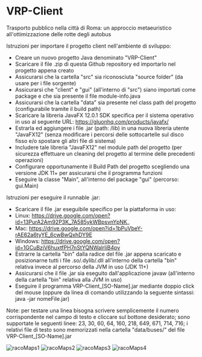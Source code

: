 # VRP-Client
Trasporto pubblico nella città di Roma: un approccio metaeuristico all'ottimizzazione delle rotte degli autobus

Istruzioni per importare il progetto client nell'ambiente di sviluppo:

- Creare un nuovo progetto Java denominato "VRP-Client"
- Scaricare il file .zip di questa Github repository ed importarlo nel progetto appena creato
- Assicurarsi che la cartella "src" sia riconosciuta "source folder" (da usare per i file sorgente)
- Assicurarsi che "client" e "gui" (all'interno di "src") siano importati come package e che sia presente il file module-info.java
- Assicurarsi che la cartella "data" sia presente nel class path del progetto (configurabile tramite il build path)
- Scaricare la libreria JavaFX 12.0.1 SDK specifica per il sistema operativo in uso al seguente URL: https://gluonhq.com/products/javafx/ 
- Estrarla ed aggiungere i file .jar (path: /lib) in una nuova libreria utente "JavaFX12" (senza modificare i percorsi delle sottocartelle sul disco fisso e/o spostare gli altri file di sistema)
- Includere tale libreria "JavaFX12" nel module path del progetto (per sicurezza effettuare un cleaning del progetto al termine delle precedenti operazioni)
- Configurare opportunamente il Build Path del progetto scegliendo una versione JDK 11+ per assicurarsi che il programma funzioni
- Eseguire la classe "Main", all'interno del package "gui" (percorso: gui.Main)

Istruzioni per eseguire il runnable .jar:

- Scaricare il file .jar eseguibile specifico per la piattaforma in uso:
- Linux: https://drive.google.com/open?id=13PurA2Am92P3K_7A585ykWBpsvnYpNK_
- Mac: https://drive.google.com/open?id=1bPuVbeY-rAE62a6tyYE_6cwBwQxhDY9E
- Windows: https://drive.google.com/open?id=1GCuBzjV6huxtfPH7nStYQNWalrIiB4py
- Estrarre la cartella "bin" dalla radice del file .jar appena scaricato e posizionarne tutti i file .so/.dylib/.dll all'interno della cartella "bin" relativa invece al percorso della JVM in uso (JDK 11+)
- Assicurarsi che il file .jar sia eseguito dall'applicazione javaw (all'interno della cartella "bin" relativa alla JVM in uso)
- Eseguire il programma VRP-Client_[SO-Name].jar mediante doppio click del mouse (oppure da linea di comando utilizzando la seguente sintassi: java -jar nomeFile.jar)

Note: per testare una linea bisogna scrivere semplicemente il numero corrispondente nel campo di testo e cliccare sul bottone desiderato; sono supportate le seguenti linee: 23, 30, 60, 64, 160, 218, 649, 671, 714, 716; i relativi file di testo sono memorizzati nella cartella "data/buses/" del file VRP-Client_[SO-Name].jar

![racoMaps1](https://user-images.githubusercontent.com/51203516/60122532-aec37380-9785-11e9-83d0-aeec4fc784d1.png)
![racoMaps2](https://user-images.githubusercontent.com/51203516/60122546-b420be00-9785-11e9-9d13-e20d83dba4e9.png)
![racoMaps3](https://user-images.githubusercontent.com/51203516/60122553-bb47cc00-9785-11e9-84c1-fdaeb0290565.png)
![racoMaps4](https://user-images.githubusercontent.com/51203516/60122560-c13dad00-9785-11e9-9f21-65b27fd9a5a8.png)
